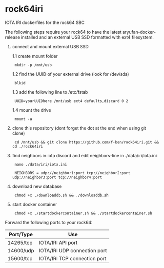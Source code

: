 # rock64iri
IOTA IRI dockerfiles for the rock64 SBC

The following steps require your rock64 to have the latest aryufan-docker-release installed and an external USB SSD formatted with ext4 filesystem.

1. connect and mount external USB SSD

	1.1 create mount folder
	
		mkdir -p /mnt/usb
	
	1.2 find the UUID of your external drive (look for /dev/sda)
	
		blkid
	
	1.3 add the following line to /etc/fstab
	
		UUID=yourUUIDhere /mnt/usb ext4 defaults,discard 0 2
	
	1.4 mount the drive

		mount -a

2. clone this repository (dont forget the dot at the end when using git clone)

		cd /mnt/usb && git clone https://github.com/f-ben/rock64iri.git && cd ./rock64iri
	
3. find neighbors in iota discord and edit neighbors-line in ./data/iri/iota.ini

		nano ./data/iri/iota.ini

		NEIGHBORS = udp://neighbor1:port tcp://neighbor2:port udp://neighbor3:port tcp://neighbor4:port
	
4. download new database

		chmod +x ./downloaddb.sh && ./downloaddb.sh

5. start docker container

		chmod +x ./startdockercontainer.sh && ./startdockercontainer.sh

Forward the following ports to your rock64:

Port/Type | Use 
--- | ---
14265/tcp | IOTA/IRI API port
14600/udp | IOTA/IRI UDP connection port
15600/tcp | IOTA/IRI TCP connection port

